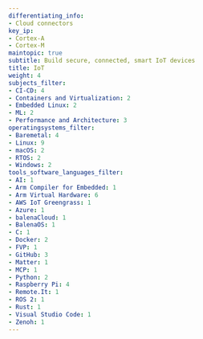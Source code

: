 ```yaml
---
differentiating_info:
- Cloud connectors
key_ip:
- Cortex-A
- Cortex-M
maintopic: true
subtitle: Build secure, connected, smart IoT devices
title: IoT
weight: 4
subjects_filter:
- CI-CD: 4
- Containers and Virtualization: 2
- Embedded Linux: 2
- ML: 2
- Performance and Architecture: 3
operatingsystems_filter:
- Baremetal: 4
- Linux: 9
- macOS: 2
- RTOS: 2
- Windows: 2
tools_software_languages_filter:
- AI: 1
- Arm Compiler for Embedded: 1
- Arm Virtual Hardware: 6
- AWS IoT Greengrass: 1
- Azure: 1
- balenaCloud: 1
- BalenaOS: 1
- C: 1
- Docker: 2
- FVP: 1
- GitHub: 3
- Matter: 1
- MCP: 1
- Python: 2
- Raspberry Pi: 4
- Remote.It: 1
- ROS 2: 1
- Rust: 1
- Visual Studio Code: 1
- Zenoh: 1
---
```

